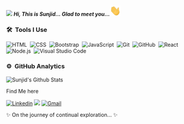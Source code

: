  

<img src="https://media.giphy.com/media/iY8CRBdQXODJSCERIr/giphy.gif" width="30px">&nbsp;***Hi,  This is Sunjid... Glad to meet you...<img src="https://raw.githubusercontent.com/ABSphreak/ABSphreak/master/gifs/Hi.gif" width="30px">***




### 🛠 &nbsp;Tools I Use

![HTML](https://img.shields.io/badge/-HTML-05122A?style=flat&logo=HTML5)&nbsp;
![CSS](https://img.shields.io/badge/-CSS-05122A?style=flat&logo=CSS3&logoColor=1572B6)&nbsp;
![Bootstrap](https://img.shields.io/badge/-Bootstrap-05122A?style=flat&logo=bootstrap&logoColor=563D7C)&nbsp;
![JavaScript](https://img.shields.io/badge/-JavaScript-05122A?style=flat&logo=javascript)&nbsp;
![Git](https://img.shields.io/badge/-Git-05122A?style=flat&logo=git)&nbsp;
![GitHub](https://img.shields.io/badge/-GitHub-05122A?style=flat&logo=github)&nbsp;
![React](https://img.shields.io/badge/-React-05122A?style=flat&logo=react)&nbsp;
![Node.js](https://img.shields.io/badge/-Node.js-05122A?style=flat&logo=node.js)&nbsp;
![Visual Studio Code](https://img.shields.io/badge/-Visual%20Studio%20Code-05122A?style=flat&logo=visual-studio-code&logoColor=007ACC)&nbsp;


### ⚙️ &nbsp;GitHub Analytics

<img align="center" src="https://github-readme-stats.vercel.app/api?username=sunjid-git&include_all_commits=true&count_private=true&show_icons=true&line_height=20&title_color=7A7ADB&icon_color=2234AE&text_color=D3D3D3&bg_color=0,000000,130F40" alt="Sunjid's Github Stats">

Find Me here

[![Linkedin](https://img.shields.io/badge/-LinkedIn-blue?style=flat&logo=Linkedin&logoColor=white)](https://www.linkedin.com/in/sunjid-in/)
[<img src="https://img.shields.io/github/followers/LeandraOliveiraS?label=follow&style=social" height="22" />](https://github.com/sunjid-git) 
[![Gmail](https://img.shields.io/badge/-Gmail-c14438?style=flat&logo=Gmail&logoColor=white)](mailto:sunjid.info@gmail.com)


✨ On the journey of continual exploration... ✨ 
